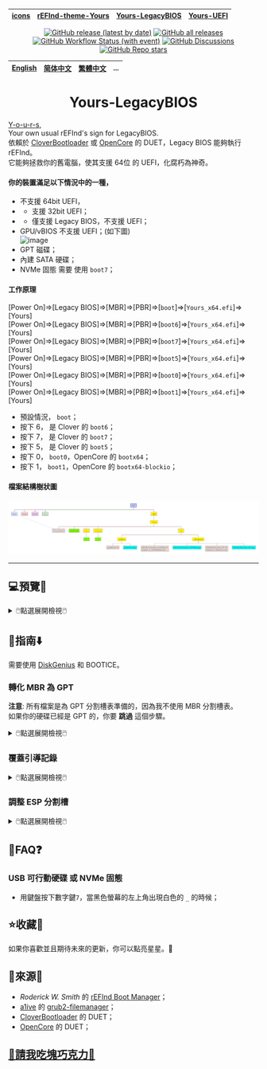 [icons](https://github.com/M-L-P/icons)|[rEFInd-theme-Yours](https://github.com/M-L-P/rEFInd-theme-Yours)|[Yours-LegacyBIOS](https://github.com/M-L-P/Yours-LegacyBIOS)|[Yours-UEFI](https://github.com/M-L-P/Yours-UEFI)
-|-|-|-

<div align="center">

[![GitHub release (latest by date)](https://img.shields.io/github/v/release/M-L-P/Yours-LegacyBIOS)](https://github.com/M-L-P/Yours-LegacyBIOS/releases/latest)
[![GitHub all releases](https://img.shields.io/github/downloads/M-L-P/Yours-LegacyBIOS/total)](https://github.com/M-L-P/Yours-LegacyBIOS/releases)
[![GitHub Workflow Status (with event)](https://img.shields.io/github/actions/workflow/status/M-L-P/Yours-LegacyBIOS/%E6%89%93%E5%8C%85.yml)](https://github.com/M-L-P/Yours-LegacyBIOS/actions)
[![GitHub Discussions](https://img.shields.io/github/discussions/M-L-P/Yours-LegacyBIOS)](https://github.com/M-L-P/Yours-LegacyBIOS/discussions)
[![GitHub Repo stars](https://img.shields.io/github/stars/M-L-P/Yours-LegacyBIOS?style=social)](https://github.com/M-L-P/Yours-LegacyBIOS/stargazers)

</div>

[English](README.md)|[简体中文](README-自述文件.md)|[繁體中文](README-繁體中文.md)|...
--|--|--|--

<h1 align="center">Yours-LegacyBIOS</h1>

[Y-o-u-r-s](https://github.com/M-L-P/rEFInd-theme-Yours),<br/>
Your own usual rEFInd's sign for LegacyBIOS.<br/>
依賴於 [CloverBootloader](https://github.com/CloverHackyColor/CloverBootloader) 或 [OpenCore](https://github.com/acidanthera/OpenCorePkg) 的 DUET，Legacy BIOS 能夠執行 rEFInd。<br/>
它能夠拯救你的舊電腦，使其支援 64位 的 UEFI，化腐朽為神奇。
#### 你的裝置滿足以下情況中的一種，
- 不支援 64bit UEFI，
- - 支援 32bit UEFI；
- - 僅支援 Legacy BIOS，不支援 UEFI；
- GPU/vBIOS 不支援 UEFI；(如下圖)<br/>
![image](https://user-images.githubusercontent.com/69227436/213923710-120c5a02-30ea-4005-b2fe-c8e9adc7b6d7.png)
- GPT 磁碟；
- 內建 SATA 硬碟；
- NVMe 固態 需要 使用 `boot7`；
#### 工作原理
[Power On]=>[Legacy BIOS]=>[MBR]=>[PBR]=>[`boot`]=>[`Yours_x64.efi`]=>[Yours]<br/>
[Power On]=>[Legacy BIOS]=>[MBR]=>[PBR]=>[`boot6`]=>[`Yours_x64.efi`]=>[Yours]<br/>
[Power On]=>[Legacy BIOS]=>[MBR]=>[PBR]=>[`boot7`]=>[`Yours_x64.efi`]=>[Yours]<br/>
[Power On]=>[Legacy BIOS]=>[MBR]=>[PBR]=>[`boot5`]=>[`Yours_x64.efi`]=>[Yours]<br/>
[Power On]=>[Legacy BIOS]=>[MBR]=>[PBR]=>[`boot0`]=>[`Yours_x64.efi`]=>[Yours]<br/>
[Power On]=>[Legacy BIOS]=>[MBR]=>[PBR]=>[`boot1`]=>[`Yours_x64.efi`]=>[Yours]<br/>
- 預設情況， `boot`；
- 按下 6， 是 Clover 的 `boot6`；
- 按下 7， 是 Clover 的 `boot7`；
- 按下 5， 是 Clover 的 `boot5`；
- 按下 0， `boot0`，OpenCore 的 `bootx64`；
- 按下 1， `boot1`，OpenCore 的 `bootx64-blockio`；
#### 檔案結構樹狀圖
<img src="https://raw.githubusercontent.com/M-L-P/.github/main/screenshots/Yours-LegacyBIOS/Yours-LegacyBIOS.png">

-----------------------------------------------------------------------------------------------------------------------------------
## 💻️預覽👀

<details>
<summary>🖱️點選展開檢視🖱️</summary>

<img src="https://raw.githubusercontent.com/M-L-P/.github/main/screenshots/Yours-LegacyBIOS/about.duet.png">
<img src="https://raw.githubusercontent.com/M-L-P/.github/main/screenshots/Yours/M.big.png">
</details>

## 🧭指南⬇️

需要使用 [DiskGenius](https://www.diskgenius.com/) 和 BOOTICE。
### 轉化 MBR 為 GPT
__注意__: 所有檔案是為 GPT 分割槽表準備的，因為我不使用 MBR 分割槽表。<br/>
如果你的硬碟已經是 GPT 的，你要 __跳過__ 這個步驟。
<details>
<summary>🖱️點選展開檢視🖱️</summary>
https://www.diskgenius.com/manual/convert-partition-table-style.php

![image](https://github.com/M-L-P/Yours-LegacyBIOS/assets/69227436/93246cd8-f616-43c7-a5ac-8ca224ef8fb0)
</details>

### 覆蓋引導記錄

<details>
<summary>🖱️點選展開檢視🖱️</summary>

#### 備份 EFI 檔案
- 開啟 DiskGenius；
- 把 ESP分割槽 中的所有的檔案 複製到其他你想要的位置；
#### 格式化 ESP 成 FAT32
- 開啟 DiskGenius；
- 格式化 ESP 成 FAT32(Basic data partition)；
- - 或者 在第一個分割槽前面 建立一個 FAT32 分割槽。
#### 覆蓋 MBR 和 PBR
- 開啟 BOOTICE；
- `zip: Boot_Record\MBR.bin` 用來覆蓋內建 SATA 硬碟的 MBR；<br/>
  ![mbr](https://github.com/M-L-P/Yours-LegacyBIOS/assets/69227436/af8d8cb4-3e10-48a8-ab06-71a8e69ed3ba)

- `zip: Boot_Record\PBR.bin` 用來覆蓋 FAT32 的 PBR；<br/>
  ![pbr](https://github.com/M-L-P/Yours-LegacyBIOS/assets/69227436/a2a6f8f1-6b28-48a3-90fc-b7ed140adc86)

#### 把 FAT32 變成 ESP
- 開啟 DiskGenius；
- [編輯分割槽引數](https://www.diskgenius.com/manual/modify-partition-para.php), set the FAT32 as ESP；
- 命名為 `EFI system partition`(如下圖)<br/>
[<img src="https://github.com/M-L-P/Yours-LegacyBIOS/assets/69227436/2fb6df69-e8be-4b67-b00f-ebde03fa0538">](https://www.diskgenius.com/manual/modify-partition-para.php)
</details>

### 調整 ESP 分割槽

<details>
<summary>🖱️點選展開檢視🖱️</summary>

#### 恢復 EFI 檔案
- 從你的備份中把 EFI 檔案恢復進 ESP 分割槽。

#### 複製 Yours 到 ESP 分割槽
- 複製檔案 `zip: ESP\boot` 到 `ESP: \`；
- 複製檔案 `zip: ESP\boot5` 到 `ESP: \`；
- 複製檔案 `zip: ESP\boot6` 到 `ESP: \`；
- 複製檔案 `zip: ESP\boot7` 到 `ESP: \`；
- 複製檔案 `zip: ESP\boot0` 到 `ESP: \`；
- 複製檔案 `zip: ESP\boot1` 到 `ESP: \`；
- 複製資料夾 `zip: ESP\EFI\Yours` 到 `ESP: \EFI`；

#### 若有 黑蘋果
為了讓圖形介面銜接得更加緊密，中途沒有程式碼介面，同時支援安全啟動<br/>
<details>
<summary>🖱️點選展開檢視🖱️</summary>

檔名|所在目錄|檔案原理|檔案功能
-|-|-|-
`GRUB_PreLoader_CLOVER.efi`|`EFI\Yours\efi\Hackintosh`|連結到 `EFI\CLOVER\CLOVERX64.efi`|預啟動 CloverBootloader
`GRUB_PreLoader_CLOVER.png`|`EFI\Yours\efi\Hackintosh`|同名顯示圖示|用於顯示 Clover 的啟動圖示
`GRUB_PreLoader_OC.efi`|`EFI\Yours\efi\Hackintosh`|連結到 `EFI\OC\OpenCore.efi`|預啟動 OpenCore
`GRUB_PreLoader_OC.png`|`EFI\Yours\efi\Hackintosh`|同名顯示圖示|用於顯示 OC 的啟動圖示

#### 若是 OpenCore
- 你應該編輯 `config.plist` 設定 `LauncherOption=System` ；

#### 若不用黑果
- 你可以選定 Clover 或 OC 的啟動圖示，按下【Delete】，隱藏對應的入口。
</details>

</details>

## 📝FAQ❓️
### USB 可行動硬碟 或 NVMe 固態
- 用鍵盤按下數字鍵`7`，當黑色螢幕的左上角出現白色的 `_` 的時候；

## ⭐收藏🌟
如果你喜歡並且期待未來的更新，你可以點亮星星。💫

## 🎉來源🎊
- *Roderick W. Smith* 的 [rEFInd Boot Manager](http://www.rodsbooks.com/refind/)；
- [a1ive](https://github.com/a1ive) 的 [grub2-filemanager](https://github.com/a1ive/grub2-filemanager)；
- [CloverBootloader](https://github.com/CloverHackyColor/CloverBootloader) 的 DUET；
- [OpenCore](https://github.com/acidanthera/OpenCorePkg) 的 DUET；

## [🧁請我吃塊巧克力🍫](https://github.com/M-L-P/.github/blob/main/profile/chocolate/README.md)
